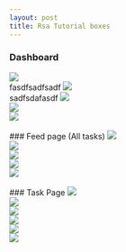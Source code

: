 ```yaml
---
layout: post
title: Rsa Tutorial boxes
---
```

### Dashboard
<img src='./rsaimages/1.png' class='inline'/>
<br/>
fasdfsadfsadf
<img src='./rsaimages/2.png' class='inline'/>
<br/>
sadfsdafasdf
<img src='./rsaimages/3.png' class='inline'/>
<br/>
<img src='./rsaimages/4.png' class='inline'/>
<br/>
<img src='./rsaimages/5.png' class='inline'/>
<br/>
<br/>
### Feed page (All tasks)
<img src='./rsaimages/6.png' class='inline'/>
<br/>
<img src='./rsaimages/7.png' class='inline'/>
<br/>
<img src='./rsaimages/8.png' class='inline'/>
<br/>
<img src='./rsaimages/9.png' class='inline'/>
<br/>
<img src='./rsaimages/10.png' class='inline'/>
<br/>
<br/>
### Task Page
<img src='./rsaimages/11.png' class='inline'/>
<br/>
<img src='./rsaimages/12.png' class='inline'/>
<br/>
<img src='./rsaimages/13.png' class='inline'/>
<br/>
<img src='./rsaimages/14.png' class='inline'/>
<br/>
<img src='./rsaimages/15.png' class='inline'/>
<br/>
<img src='./rsaimages/16.png' class='inline'/>
<br/>
